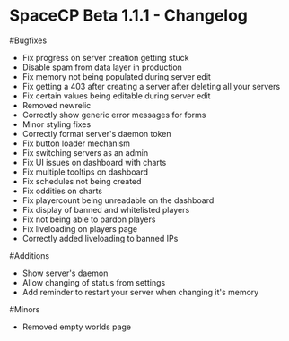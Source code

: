 SpaceCP Beta 1.1.1 - Changelog
=============================

#Bugfixes
- Fix progress on server creation getting stuck
- Disable spam from data layer in production
- Fix memory not being populated during server edit
- Fix getting a 403 after creating a server after deleting all your servers
- Fix certain values being editable during server edit
- Removed newrelic
- Correctly show generic error messages for forms
- Minor styling fixes
- Correctly format server's daemon token
- Fix button loader mechanism
- Fix switching servers as an admin
- Fix UI issues on dashboard with charts
- Fix multiple tooltips on dashboard
- Fix schedules not being created
- Fix oddities on charts
- Fix playercount being unreadable on the dashboard
- Fix display of banned and whitelisted players
- Fix not being able to pardon players
- Fix liveloading on players page
- Correctly added liveloading to banned IPs

#Additions
- Show server's daemon
- Allow changing of status from settings
- Add reminder to restart your server when changing it's memory

#Minors
- Removed empty worlds page
